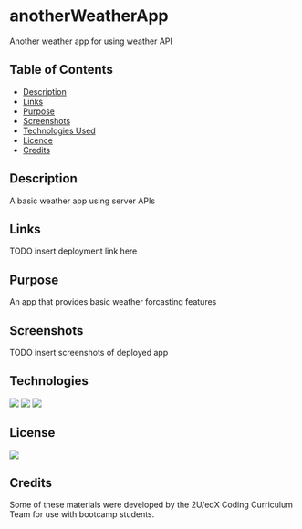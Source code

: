 # anotherWeatherApp
Another weather app for using weather API
## Table of Contents

* [Description](#description)
* [Links](#links)
* [Purpose](#purpose)
* [Screenshots](#screenshots)
* [Technologies Used](#technologies)
* [Licence](#license)
* [Credits](#credits)
## Description

A basic weather app using server APIs

## Links
TODO insert deployment link here

## Purpose

An app that provides basic weather forcasting features

## Screenshots

TODO insert screenshots of deployed app

## Technologies

<img src="https://img.shields.io/badge/Built%20with-HTML5-blue">

<img src="https://img.shields.io/badge/Built%20with-CSS3-blue">

<img src="https://img.shields.io/badge/Built%20with-Javascript-blue">

## License

<img src="https://img.shields.io/badge/license-MIT-blue">

## Credits
Some of these materials were developed by the 2U/edX Coding Curriculum Team for use with bootcamp students.